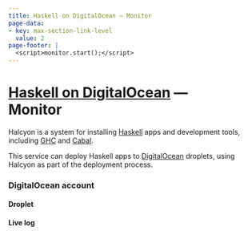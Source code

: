```yaml
---
title: Haskell on DigitalOcean — Monitor
page-data:
- key: max-section-link-level
  value: 2
page-footer: |
  <script>monitor.start();</script>
---
```



[Haskell on DigitalOcean](/deploy/) —<br> Monitor
=================================================

Halcyon is a system for installing [Haskell](https://haskell.org/) apps and development tools, including [GHC](https://downloads.haskell.org/~ghc/latest/docs/html/users_guide/) and [Cabal](https://haskell.org/cabal/users-guide/).

This service can deploy Haskell apps to [DigitalOcean](https://digitalocean.com/) droplets, using Halcyon as part of the deployment process.


### DigitalOcean account

<div id="digitalocean-account-widget" class="widget"></div>


#### Droplet

<div id="droplet-widget" class="widget"></div>
<div id="droplet-legend" class="full"></div>

<div id="action-widget" class="widget"></div>


#### Live log

<div id="monitor-legend" class="full"></div>
